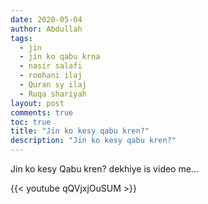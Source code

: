 ```yaml
---
date: 2020-05-04
author: Abdullah
tags:
  - jin
  - jin ko qabu krna
  - nasir salafi
  - roohani ilaj
  - Quran sy ilaj
  - Ruqa shariyah
layout: post
comments: true
toc: true
title: "Jin ko kesy qabu kren?"
description: "Jin ko kesy qabu kren?"
---
```


Jin ko kesy Qabu kren?
dekhiye is video me...

{{< youtube qQVjxjOuSUM >}}
